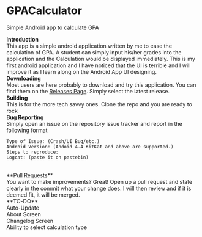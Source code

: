 # GPACalculator
Simple Android app to calculate GPA

**Introduction**<br />
This app is a simple android application written by me to ease the calculation of GPA. A student can simply input his/her grades into the application and the Calculation would
be displayed immediately.
This is my first android application and I have noticed that the UI is terrible and I will improve it as I learn along on the Android App UI designing.
<br />
**Downloading**<br />
Most users are here probably to download and try this application. You can find them on the [Releases Page](https://github.com/AndroidNoob69/GPACalculator/releases). Simply select the latest release.
<br />
**Building**<br />
This is for the more tech savvy ones. Clone the repo and you are ready to rock
<br />
**Bug Reporting**<br />
Simply open an issue on the repository issue tracker and report in the following format
```
Type of Issue: (Crash/UI Bug/etc.)
Android Version: (Andoid 4.4 KitKat and above are supported.)
Steps to reproduce:
Logcat: (paste it on pastebin)
```
<br />
**Pull Requests**<br />
You want to make improvements? Great! Open up a pull request and state clearly in the commit what your change does. I will then review and if it is deemed fit, it will be merged.
<br />
**TO-DO**<br />
Auto-Update<br />
About Screen<br />
Changelog Screen<br />
Ability to select calculation type<br />